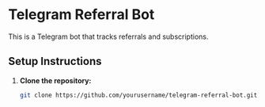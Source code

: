 # Telegram Referral Bot

This is a Telegram bot that tracks referrals and subscriptions.

## Setup Instructions

1. **Clone the repository:**
   ```bash
   git clone https://github.com/yourusername/telegram-referral-bot.git
